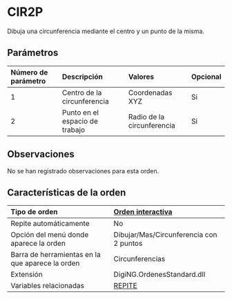 # CIR2P

Dibuja una circunferencia mediante el centro y un punto de la misma.

## Parámetros

| Número de parámetro | Descripción | Valores | Opcional |
| :--- | :--- | :--- | :--- |
| 1 | Centro de la circunferencia | Coordenadas XYZ | Si |
| 2 | Punto en el espacio de trabajo | Radio de la circunferencia | Si |

## Observaciones

No se han registrado observaciones para esta orden.

## Características de la orden

| Tipo de orden | [Orden interactiva](cir2p.md) |
| :--- | :--- |
| Repite automáticamente | No |
| Opción del menú donde aparece la orden | Dibujar/Mas/Circunferencia con 2 puntos |
| Barra de herramientas en la que aparece la orden | Circunferencias |
| Extensión | DigiNG.OrdenesStandard.dll |
| Variables relacionadas | [REPITE](/digi3d-net/referencia/ventana-de-dibujo/ordenes/c/REPITE.html) |

